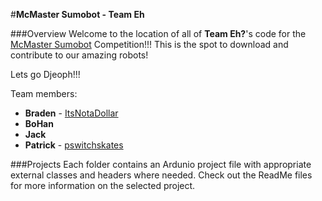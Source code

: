 #**McMaster Sumobot - Team Eh**

###Overview
Welcome to the location of all of **Team Eh?**'s code for the [McMaster Sumobot](http://sumobot.ca/) Competition!!! This is the spot to download and contribute to our amazing robots!

Lets go Djeoph!!!

Team members: 
- **Braden** - [ItsNotaDollar](https://github.com/ItsNotaDollar)
- **BoHan**
- **Jack**
- **Patrick** - [pswitchskates](https://github.com/pswitchskates)

###Projects
Each folder contains an Ardunio project file with appropriate external classes and headers where needed. Check out the ReadMe files for more information on the selected project.